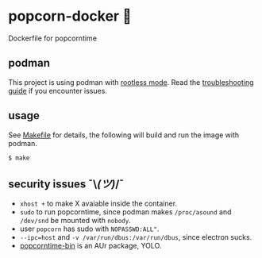 # popcorn-docker 🍿

Dockerfile for popcorntime

## podman

This project is using podman with [rootless mode](https://github.com/containers/libpod/blob/master/rootless.md).
Read the [troubleshooting guide](https://github.com/containers/libpod/blob/master/troubleshooting.md) if you encounter issues.

## usage

See [Makefile](Makefile) for details, the following will build and run the image with podman.
```
$ make
```

## security issues ¯\\_(ツ)_/¯

- `xhost +` to make X avaiable inside the container.
- `sudo` to run popcorntime, since podman makes `/proc/asound` and `/dev/snd` be mounted with `nobody`.
- user `popcorn` has sudo with `NOPASSWD:ALL"`.
- `--ipc=host` and `-v /var/run/dbus:/var/run/dbus`, since electron sucks.
- [popcorntime-bin](https://aur.archlinux.org/packages/popcorntime-bin/) is an AUr package, YOLO.
